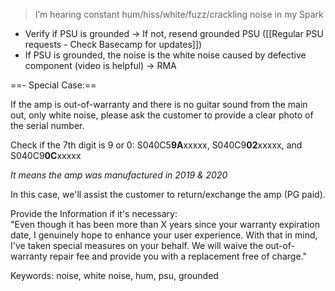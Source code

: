 > I’m hearing constant hum/hiss/white/fuzz/crackling noise in my Spark

- Verify if PSU is grounded -> If not, resend grounded PSU ([[Regular PSU requests - Check Basecamp for updates]])
- If PSU is grounded, the noise is the white noise caused by defective component (video is helpful) -> RMA 


==- Special Case:==

If the amp is out-of-warranty and there is no guitar sound from the main out, only white noise, please ask the customer to provide a clear photo of the serial number.

Check if the 7th digit is 9 or 0:
S040C5**9A**xxxxx, S040C9**02**xxxxx, and S040C9**0C**xxxxx

*It means the amp was manufactured in 2019 & 2020*

In this case, we'll assist the customer to return/exchange the amp (PG paid).


Provide the Information if it's necessary:
<br>
"Even though it has been more than X years since your warranty expiration date, I genuinely hope to enhance your user experience. With that in mind, I've taken special measures on your behalf. We will waive the out-of-warranty repair fee and provide you with a replacement free of charge."


Keywords: noise, white noise, hum, psu, grounded

<br>
